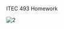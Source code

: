 ITEC 493 Homework

![2](https://user-images.githubusercontent.com/25624642/38460047-8bf2ff00-3ab2-11e8-89b8-4fd53c22216a.jpg)
